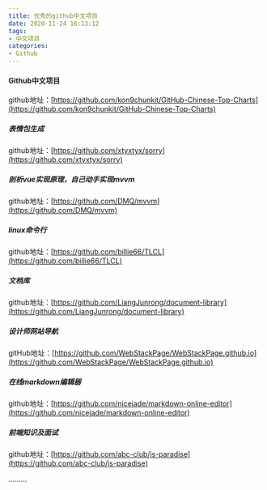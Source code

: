 ```yaml
---
title: 优秀的github中文项目
date: 2020-11-24 16:13:12
tags:
- 中文项目
categories:
- Github
---
```

#### Github中文项目

github地址：[https://github.com/kon9chunkit/GitHub-Chinese-Top-Charts](https://github.com/kon9chunkit/GitHub-Chinese-Top-Charts)
<!--more-->
##### 表情包生成

github地址：[https://github.com/xtyxtyx/sorry](https://github.com/xtyxtyx/sorry)

##### 剖析vue实现原理，自己动手实现mvvm

github地址：[https://github.com/DMQ/mvvm](https://github.com/DMQ/mvvm)

##### linux命令行

github地址：[https://github.com/billie66/TLCL](https://github.com/billie66/TLCL)

##### 文档库

github地址：[https://github.com/LiangJunrong/document-library](https://github.com/LiangJunrong/document-library)

##### 设计师网站导航

gitHub地址：[https://github.com/WebStackPage/WebStackPage.github.io](https://github.com/WebStackPage/WebStackPage.github.io)

##### 在线markdown编辑器

github地址：[https://github.com/nicejade/markdown-online-editor](https://github.com/nicejade/markdown-online-editor)

##### 前端知识及面试

github地址：[https://github.com/abc-club/js-paradise](https://github.com/abc-club/js-paradise)

.........